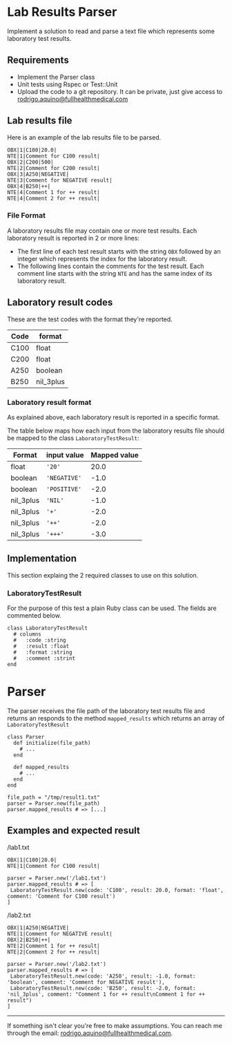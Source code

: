 # Lab Results Parser

Implement a solution to read and parse a text file which represents some laboratory test results. 

## Requirements

- Implement the Parser class 
- Unit tests using Rspec or Test::Unit
- Upload the code to a git repository. It can be private, just give access to rodrigo.aquino@fullhealthmedical.com

## Lab results file

Here is an example of the lab results file to be parsed.

```
OBX|1|C100|20.0|
NTE|1|Comment for C100 result|
OBX|2|C200|500|
NTE|2|Comment for C200 result|
OBX|3|A250|NEGATIVE|
NTE|3|Comment for NEGATIVE result|
OBX|4|B250|++|
NTE|4|Comment 1 for ++ result|
NTE|4|Comment 2 for ++ result|
```

### File Format

A laboratory results file may contain one or more test results. Each laboratory result is reported in 2 or more lines:

- The first line of each test result starts with the string `OBX` followed by an integer which represents the index for the laboratory result. 
- The following lines contain the comments for the test result. Each comment line starts with the string `NTE` and has the same index of its laboratory result.


## Laboratory result codes

These are the test codes with the format they're reported. 

| Code | format |
| ---  | --- |
| C100 | float |
| C200 | float |
| A250 | boolean |
| B250 | nil_3plus |

### Laboratory result format

As explained above, each laboratory result is reported in a specific format. 

The table below maps how each input from the laboratory results file should be mapped to the class `LaboratoryTestResult`:

| Format | input value | Mapped value
| ---  | --- | --- |
| float | `'20'` | 20.0  |
| boolean | `'NEGATIVE'` | -1.0 |
| boolean | `'POSITIVE'` | -2.0 |
| nil_3plus | `'NIL'` | -1.0
| nil_3plus | `'+'` | -2.0
| nil_3plus | `'++'` | -2.0
| nil_3plus | `'+++'` | -3.0


## Implementation

This section explaing the 2 required classes to use on this solution. 

### LaboratoryTestResult

For the purpose of this test a plain Ruby class can be used. The fields are commented below.

```
class LaboratoryTestResult 
  # columns 
  #   :code :string
  #   :result :float
  #   :format :string
  #   :comment :strint
end
```

# Parser

The parser receives the file path of the laboratory test results file and returns an responds to the method
`mapped_results` which returns an array of `LaboratoryTestResult`

```
class Parser
  def initialize(file_path)
    # ...
  end
  
  def mapped_results
    # ...
  end
end

file_path = "/tmp/result1.txt"
parser = Parser.new(file_path)
parser.mapped_results # => [...]
```

## Examples and expected result

/lab1.txt

```
OBX|1|C100|20.0|
NTE|1|Comment for C100 result|
```

```
parser = Parser.new('/lab1.txt')
parser.mapped_results # => [
 LaboratoryTestResult.new(code: 'C100', result: 20.0, format: 'float', comment: 'Comment for C100 result')
]
```

/lab2.txt
```
OBX|1|A250|NEGATIVE|
NTE|1|Comment for NEGATIVE result|
OBX|2|B250|++|
NTE|2|Comment 1 for ++ result|
NTE|2|Comment 2 for ++ result|
```

```
parser = Parser.new('/lab2.txt')
parser.mapped_results # => [
 LaboratoryTestResult.new(code: 'A250', result: -1.0, format: 'boolean', comment: 'Comment for NEGATIVE result'),
 LaboratoryTestResult.new(code: 'B250', result: -2.0, format: 'nil_3plus', comment: "Comment 1 for ++ result\nComment 1 for ++ result")
]
```


---

If something isn't clear you're free to make assumptions.
You can reach me through the email: rodrigo.aquino@fullhealthmedical.com.

